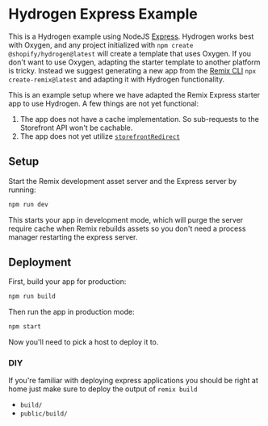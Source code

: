 # Hydrogen Express Example

This is a Hydrogen example using NodeJS [Express](https://expressjs.com/). Hydrogen works best with Oxygen, and any project initialized with `npm create @shopify/hydrogen@latest` will create a template that uses Oxygen. If you don't want to use Oxygen, adapting the starter template to another platform is tricky. Instead we suggest generating a new app from the [Remix CLI](https://remix.run/docs/en/1.16.1/tutorials/blog) `npx create-remix@latest` and adapting it with Hydrogen functionality.

This is an example setup where we have adapted the Remix Express starter app to use Hydrogen. A few things are not yet functional:

1. The app does not have a cache implementation. So sub-requests to the Storefront API won't be cachable.
1. The app does not yet utilize [`storefrontRedirect`](https://shopify.dev/docs/api/hydrogen/2023-04/unstable/utilities/storefrontredirect)

## Setup

Start the Remix development asset server and the Express server by running:

```sh
npm run dev
```

This starts your app in development mode, which will purge the server require cache when Remix rebuilds assets so you don't need a process manager restarting the express server.

## Deployment

First, build your app for production:

```sh
npm run build
```

Then run the app in production mode:

```sh
npm start
```

Now you'll need to pick a host to deploy it to.

### DIY

If you're familiar with deploying express applications you should be right at home just make sure to deploy the output of `remix build`

- `build/`
- `public/build/`
